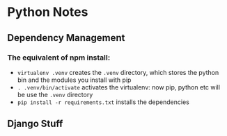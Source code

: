 # Python Notes

## Dependency Management

### The equivalent of npm install:
- `virtualenv .venv` creates the `.venv` directory, which stores
  the python bin and the modules you install with pip
- `. .venv/bin/activate` activates the virtualenv: now pip, python etc will
  be use the `.venv` directory
- `pip install -r requirements.txt` installs the dependencies

## Django Stuff
